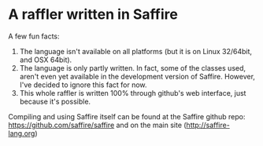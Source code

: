 A raffler written in Saffire
============================

A few fun facts:

  1. The language isn't available on all platforms (but it is on Linux 32/64bit, and OSX 64bit).
  2. The language is only partly written. In fact, some of the classes used, aren't even yet available in the development version of Saffire. However, I've decided to ignore this fact for now.
  3. This whole raffler is written 100% through github's web interface, just because it's possible.

Compiling and using Saffire itself can be found at the Saffire github repo: https://github.com/saffire/saffire and on the main site (http://saffire-lang.org)
